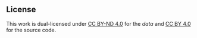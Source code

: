 ## License

This work is dual-licensed under [CC BY-ND 4.0](https://creativecommons.org/licenses/by-nd/4.0/) for the *data* and [CC BY 4.0](https://creativecommons.org/licenses/by/4.0/) for the source code.
